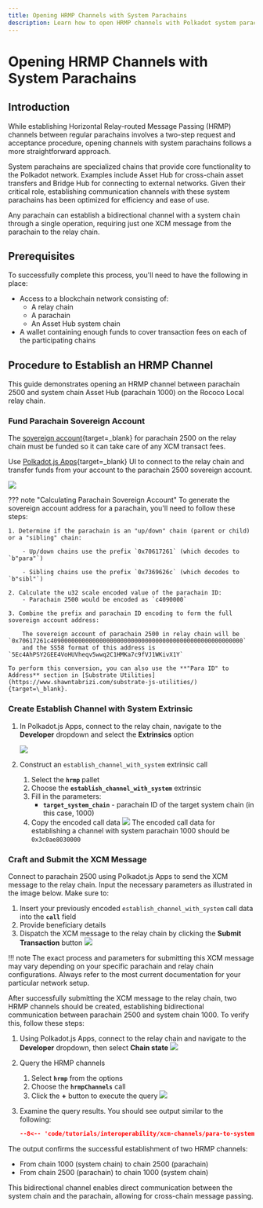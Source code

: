 ```yaml
---
title: Opening HRMP Channels with System Parachains
description: Learn how to open HRMP channels with Polkadot system parachains. Discover the process for establishing bi-directional communication using a single XCM message.
---
```


# Opening HRMP Channels with System Parachains

## Introduction

While establishing Horizontal Relay-routed Message Passing (HRMP) channels between regular parachains involves a two-step request and acceptance procedure, opening channels with system parachains follows a more straightforward approach.

System parachains are specialized chains that provide core functionality to the Polkadot network. Examples include Asset Hub for cross-chain asset transfers and Bridge Hub for connecting to external networks. Given their critical role, establishing communication channels with these system parachains has been optimized for efficiency and ease of use.

Any parachain can establish a bidirectional channel with a system chain through a single operation, requiring just one XCM message from the parachain to the relay chain.

## Prerequisites

To successfully complete this process, you'll need to have the following in place:

- Access to a blockchain network consisting of:
    - A relay chain
    - A parachain
    - An Asset Hub system chain
- A wallet containing enough funds to cover transaction fees on each of the participating chains

## Procedure to Establish an HRMP Channel

This guide demonstrates opening an HRMP channel between parachain 2500 and system chain Asset Hub (parachain 1000) on the Rococo Local relay chain.

### Fund Parachain Sovereign Account
<!-- This content will be moved to a new page because it is used in multiple places -->
The [sovereign account](https://github.com/polkadot-fellows/xcm-format/blob/10726875bd3016c5e528c85ed6e82415e4b847d7/README.md?plain=1#L50){target=_blank} for parachain 2500 on the relay chain must be funded so it can take care of any XCM transact fees.

Use [Polkadot.js Apps](https://polkadot.js.org/apps/#/explorer){target=\_blank} UI to connect to the relay chain and transfer funds from your account to the parachain 2500 sovereign account.

![](/images/tutorials/interoperability/xcm-channels/hrmp-channels-2.webp)

??? note "Calculating Parachain Sovereign Account"
    To generate the sovereign account address for a parachain, you'll need to follow these steps:

    1. Determine if the parachain is an "up/down" chain (parent or child) or a "sibling" chain:

        - Up/down chains use the prefix `0x70617261` (which decodes to `b"para"`)

        - Sibling chains use the prefix `0x7369626c` (which decodes to `b"sibl"`)

    2. Calculate the u32 scale encoded value of the parachain ID:
        - Parachain 2500 would be encoded as `c4090000`

    3. Combine the prefix and parachain ID encoding to form the full sovereign account address:

        The sovereign account of parachain 2500 in relay chain will be `0x70617261c4090000000000000000000000000000000000000000000000000000`
        and the SS58 format of this address is `5Ec4AhPSY2GEE4VoHUVheqv5wwq2C1HMKa7c9fVJ1WKivX1Y`
    
    To perform this conversion, you can also use the **"Para ID" to Address** section in [Substrate Utilities](https://www.shawntabrizi.com/substrate-js-utilities/){target=\_blank}.

### Create Establish Channel with System Extrinsic

1. In Polkadot.js Apps, connect to the relay chain, navigate to the **Developer** dropdown and select the **Extrinsics** option

    ![](/images/tutorials/interoperability/xcm-channels/para-to-para/hrmp-para-to-para-1.webp)

2. Construct an `establish_channel_with_system` extrinsic call

    1. Select the **`hrmp`** pallet
    2. Choose the **`establish_channel_with_system`** extrinsic
    3. Fill in the parameters:
        - **`target_system_chain`** - parachain ID of the target system chain (in this case, 1000)
    4. Copy the encoded call data
    ![](/images/tutorials/interoperability/xcm-channels/para-to-system/hrmp-para-to-system-1.webp)
    The encoded call data for establishing a channel with system parachain 1000 should be `0x3c0ae8030000`

### Craft and Submit the XCM Message

Connect to parachain 2500 using Polkadot.js Apps to send the XCM message to the relay chain. Input the necessary parameters as illustrated in the image below. Make sure to:

1. Insert your previously encoded `establish_channel_with_system` call data into the **`call`** field
2. Provide beneficiary details
3. Dispatch the XCM message to the relay chain by clicking the **Submit Transaction** button
![](/images/tutorials/interoperability/xcm-channels/para-to-system/hrmp-para-to-system-2.webp)

!!! note
    The exact process and parameters for submitting this XCM message may vary depending on your specific parachain and relay chain configurations. Always refer to the most current documentation for your particular network setup.

After successfully submitting the XCM message to the relay chain, two HRMP channels should be created, establishing bidirectional communication between parachain 2500 and system chain 1000. To verify this, follow these steps:

1. Using Polkadot.js Apps, connect to the relay chain and navigate to the **Developer** dropdown, then select **Chain state**
    ![](/images/tutorials/interoperability/xcm-channels/hrmp-channels-1.webp)

2. Query the HRMP channels
    1. Select **`hrmp`** from the options
    2. Choose the **`hrmpChannels`** call
    3. Click the **+** button to execute the query
    ![](/images/tutorials/interoperability/xcm-channels/para-to-system/hrmp-para-to-system-3.webp)
    
3. Examine the query results. You should see output similar to the following:
    ```json
    --8<-- 'code/tutorials/interoperability/xcm-channels/para-to-system/hrmp-query-output.json'
    ```

The output confirms the successful establishment of two HRMP channels:

- From chain 1000 (system chain) to chain 2500 (parachain)
- From chain 2500 (parachain) to chain 1000 (system chain)

This bidirectional channel enables direct communication between the system chain and the parachain, allowing for cross-chain message passing.